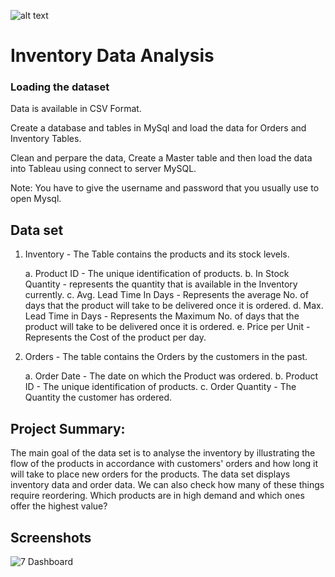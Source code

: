 ![alt text](https://ineuron.ai/images/ineuron-logo.png)

# Inventory Data Analysis

### Loading the dataset

Data is available in CSV Format. 

Create a database and tables in MySql and load the data for Orders and Inventory Tables.

Clean and perpare the data, Create a Master table and then load the data into Tableau using connect to server MySQL.

Note: You have to give the username and password that you usually use to open Mysql.

## Data set

1. Inventory - The Table contains the products and its stock levels.

    a. Product ID - The unique identification of products.
    b. In Stock Quantity - represents the quantity that is available in the Inventory currently.
    c. Avg. Lead Time In Days - Represents the average No. of days that the product will take to be delivered once it is ordered.
    d. Max. Lead Time in Days - Represents the Maximum No. of days that the product will take to be delivered once it is ordered.
    e. Price per Unit - Represents the Cost of the product per day.

2. Orders - The table contains the Orders by the customers in the past.

    a. Order Date - The date on which the Product was ordered.
    b. Product ID - The unique identification of products.
    c. Order Quantity - The Quantity the customer has ordered.

## Project Summary:

The main goal of the data set is to analyse the inventory by illustrating the flow of the products in accordance with customers' orders and how long it will take to place new orders for the products. The data set displays inventory data and order data. We can also check how many of these things require reordering. Which products are in high demand and which ones offer the highest value?


## Screenshots

![7  Dashboard](https://user-images.githubusercontent.com/73067054/208834654-ce27a516-aa57-4d80-aaee-4fea8a893b00.png)
